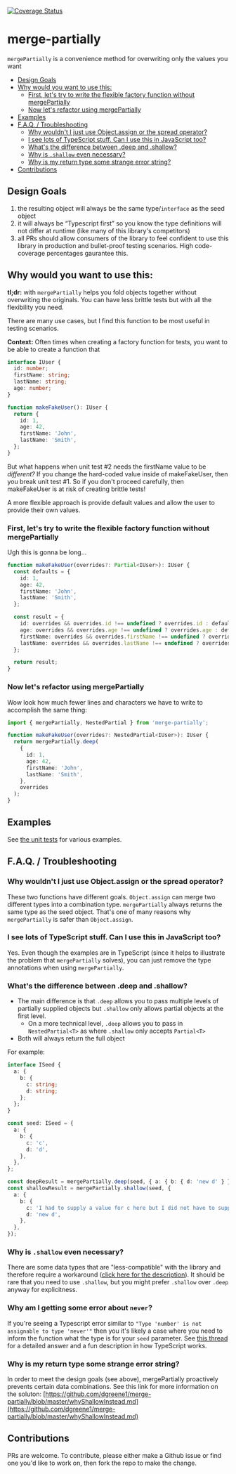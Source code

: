 [![Coverage Status](https://coveralls.io/repos/github/dgreene1/merge-partially/badge.svg?branch=master)](https://coveralls.io/github/dgreene1/merge-partially?branch=master)

# merge-partially

`mergePartially` is a convenience method for overwriting only the values you want

<!-- toc -->

- [Design Goals](#design-goals)
- [Why would you want to use this:](#why-would-you-want-to-use-this)
  - [First, let's try to write the flexible factory function without mergePartially](#first-lets-try-to-write-the-flexible-factory-function-without-mergepartially)
  - [Now let's refactor using mergePartially](#now-lets-refactor-using-mergepartially)
- [Examples](#examples)
- [F.A.Q. / Troubleshooting](#faq--troubleshooting)
  - [Why wouldn't I just use Object.assign or the spread operator?](#why-wouldnt-i-just-use-objectassign-or-the-spread-operator)
  - [I see lots of TypeScript stuff. Can I use this in JavaScript too?](#i-see-lots-of-typescript-stuff-can-i-use-this-in-javascript-too)
  - [What's the difference between .deep and .shallow?](#whats-the-difference-between-deep-and-shallow)
  - [Why is `.shallow` even necessary?](#why-is-shallow-even-necessary)
  - [Why is my return type some strange error string?](#why-is-my-return-type-some-strange-error-string)
- [Contributions](#contributions)

<!-- tocstop -->

## Design Goals

1. the resulting object will always be the same type/`interface` as the seed object
2. it will always be “Typescript first” so you know the type definitions will not differ at runtime (like many of this library's competitors)
3. all PRs should allow consumers of the library to feel confident to use this library in production and bullet-proof testing scenarios. High code-coverage percentages gaurantee this.

## Why would you want to use this:

**tl;dr:** with `mergePartially` helps you fold objects together without overwriting the originals. You can have less brittle tests but with all the flexibility you need.

There are many use cases, but I find this function to be most useful in testing scenarios.

**Context:** Often times when creating a factory function for tests, you want to be able to create a function that

```typescript
interface IUser {
  id: number;
  firstName: string;
  lastName: string;
  age: number;
}

function makeFakeUser(): IUser {
  return {
    id: 1,
    age: 42,
    firstName: 'John',
    lastName: 'Smith',
  };
}
```

But what happens when unit test #2 needs the firstName value to be _different?_ If you change the hard-coded value inside of makeFakeUser, then you break unit test #1. So if you don't proceed carefully, then makeFakeUser is at risk of creating brittle tests!

A more flexible approach is provide default values and allow the user to provide their own values.

### First, let's try to write the flexible factory function without mergePartially

Ugh this is gonna be long...

```typescript
function makeFakeUser(overrides?: Partial<IUser>): IUser {
  const defaults = {
    id: 1,
    age: 42,
    firstName: 'John',
    lastName: 'Smith',
  };

  const result = {
    id: overrides && overrides.id !== undefined ? overrides.id : defaults.id,
    age: overrides && overrides.age !== undefined ? overrides.age : defaults.age,
    firstName: overrides && overrides.firstName !== undefined ? overrides.firstName : defaults.firstName,
    lastName: overrides && overrides.lastName !== undefined ? overrides.lastName : defaults.lastName,
  };

  return result;
}
```

### Now let's refactor using mergePartially

Wow look how much fewer lines and characters we have to write to accomplish the same thing:

```typescript
import { mergePartially, NestedPartial } from 'merge-partially';

function makeFakeUser(overrides?: NestedPartial<IUser>): IUser {
  return mergePartially.deep(
    {
      id: 1,
      age: 42,
      firstName: 'John',
      lastName: 'Smith',
    },
    overrides
  );
}
```

## Examples

See [the unit tests](https://github.com/dgreene1/merge-partially/blob/master/src/index.spec.ts) for various examples.

## F.A.Q. / Troubleshooting

### Why wouldn't I just use Object.assign or the spread operator?

These two functions have different goals. `Object.assign` can merge two different types into a combination type. `mergePartially` always returns the same type as the seed object. That's one of many reasons why `mergePartially` is safer than `Object.assign`.

### I see lots of TypeScript stuff. Can I use this in JavaScript too?

Yes. Even though the examples are in TypeScript (since it helps to illustrate the problem that `mergePartially` solves), you can just remove the type annotations when using `mergePartially`.

### What's the difference between .deep and .shallow?

- The main difference is that `.deep` allows you to pass multiple levels of partially supplied objects but `.shallow` only allows partial objects at the first level.
  - On a more technical level, `.deep` allows you to pass in `NestedPartial<T>` as where `.shallow` only accepts `Partial<T>`
- Both will always return the full object

For example:

```ts
interface ISeed {
  a: {
    b: {
      c: string;
      d: string;
    };
  };
}

const seed: ISeed = {
  a: {
    b: {
      c: 'c',
      d: 'd',
    },
  },
};

const deepResult = mergePartially.deep(seed, { a: { b: { d: 'new d' } } });
const shallowResult = mergePartially.shallow(seed, {
  a: {
    b: {
      c: 'I had to supply a value for c here but I did not have to supply it in .deep',
      d: 'new d',
    },
  },
});
```

### Why is `.shallow` even necessary?

There are some data types that are "less-compatible" with the library and therefore require a workaround ([click here for the description](https://github.com/dgreene1/merge-partially/blob/master/whyShallowInstead.md)). It should be rare that you need to use `.shallow`, but you might prefer `.shallow` over `.deep` anyway for explicitness.

### Why am I getting some error about `never`?

If you're seeing a Typescript error similar to `"Type 'number' is not assignable to type 'never'"` then you it's likely a case where you need to inform the function what the type is for your `seed` parameter. See [this thread](https://github.com/dgreene1/merge-partially/issues/100#issuecomment-694866025) for a detailed answer and a fun description in how TypeScript works.

### Why is my return type some strange error string?

In order to meet the design goals (see above), mergePartially proactively prevents certain data combinations. See this link for more information on the soluton: [https://github.com/dgreene1/merge-partially/blob/master/whyShallowInstead.md](https://github.com/dgreene1/merge-partially/blob/master/whyShallowInstead.md)

## Contributions

PRs are welcome. To contribute, please either make a Github issue or find one you'd like to work on, then fork the repo to make the change.
